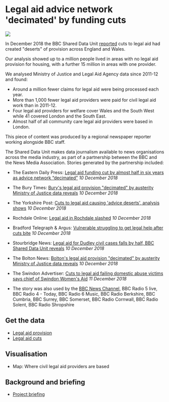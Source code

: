 # Legal aid advice network 'decimated' by funding cuts

![](https://ichef.bbci.co.uk/news/624/cpsprodpb/E63D/production/_104714985_legal_aid_by_typev3-nc.png)

In December 2018 the BBC Shared Data Unit [reported](https://www.bbc.co.uk/news/uk-46357169) cuts to legal aid had created "deserts" of provision across England and Wales.

Our analysis showed up to a million people lived in areas with no legal aid provision for housing, with a further 15 million in areas with one provider.

We analysed Ministry of Justice and Legal Aid Agency data since 2011-12 and found:

- Around a million fewer claims for legal aid were being processed each year.
- More than 1,000 fewer legal aid providers were paid for civil legal aid work than in 2011-12.
- Four legal aid providers for welfare cover Wales and the South West while 41 covered London and the South East.
- Almost half of all community care legal aid providers were based in London.

This piece of content was produced by a regional newspaper reporter working alongside BBC staff.

The Shared Data Unit makes data journalism available to news organisations across the media industry, as part of a partnership between the BBC and the News Media Association. Stories generated by the partnership included:

* The Eastern Daily Press: [Legal aid funding cut by almost half in six years as advice network “decimated”](https://www.edp24.co.uk/news/politics/legal-aid-cuts-in-norfolk-and-waveney-1-5812739) *10 December 2018*
* The Bury Times: [Bury's legal aid provision "decimated" by austerity Ministry of Justice data reveals](https://www.burytimes.co.uk/news/17288022.burys-legal-aid-provision-decimated-by-austerity-ministry-of-justice-data-reveals/) *10 December 2018*
* The Yorkshire Post: [Cuts to legal aid causing 'advice deserts', analysis shows](https://www.yorkshirepost.co.uk/news/cuts-to-legal-aid-causing-advice-deserts-analysis-shows-1-9484971) *10 December 2018*
* Rochdale Online: [Legal aid in Rochdale slashed](https://www.rochdaleonline.co.uk/news-features/2/news-headlines/124601/legal-aid-in-rochdale-slashed) *10 December 2018*
* Bradford Telegraph & Argus: [Vulnerable struggling to get legal help after cuts bite](https://www.thetelegraphandargus.co.uk/news/17284433.vulnerable-struggling-to-get-legal-help-after-cuts-bite/) *10 December 2018*
* Stourbridge News: [Legal aid for Dudley civil cases falls by half, BBC Shared Data Unit reveals](https://www.stourbridgenews.co.uk/news/17286569.legal-aid-for-dudley-civil-cases-falls-by-half-bbc-shared-data-unit-reveals/) *10 December 2018*
* The Bolton News: [Bolton's legal aid provision "decimated" by austerity Ministry of Justice data reveals](https://www.theboltonnews.co.uk/news/17286754.boltons-legal-aid-provision-decimated-by-austerity-ministry-of-justice-data-reveals/) *10 December 2018*
* The Swindon Advertiser: [Cuts to legal aid failing domestic abuse victims says chief of Swindon Women's Aid](https://www.swindonadvertiser.co.uk/news/17289488.cuts-to-legal-aid-failing-domestic-abuse-victims-says-chief-of-swindon-womens-aid/) *11 December 2018*
  

* The story was also used by the [BBC News Channel](https://drive.google.com/file/d/1VsixK8t4q05G6bgufbYk5q20nljXUPGF/view?usp=sharing), BBC Radio 5 live, BBC Radio 4 - Today, BBC Radio 6 Music, BBC Radio Berkshire, BBC Cumbria, BBC Surrey, BBC Somerset, BBC Radio Cornwall, BBC Radio Solent, BBC Radio Shropshire

## Get the data

* [Legal aid provision](https://docs.google.com/spreadsheets/d/1LnRTGviELxBuKXP1YrhyEMe_BGa4I3-sKjSMWDoxRNg/edit#gid=1580092475)
* [Legal aid cuts](https://docs.google.com/spreadsheets/d/1bD00Oc4vYmmCxxq8kpOfG2CbgcBOebOk0YLsWztXldY/edit#gid=1923577785)

## Visualisation

* Map: Where civil legal aid providers are based

## Background and briefing

* [Project briefing](https://docs.google.com/document/d/1NVVzlahCRBt2Dur5cEE6DvP8DYU39Ciozmecjp-Au5w/edit)
